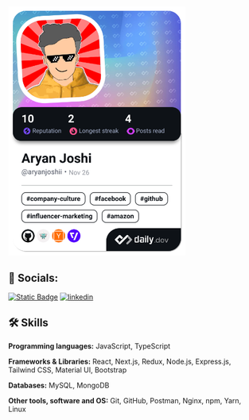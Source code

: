 <a href="https://app.daily.dev/aryanjoshii"><img src="./devcard.png?" width="356" alt="Aryan Joshi's Dev Card"/></a>

## 🔗 Socials:
[![Static Badge](https://img.shields.io/badge/X%20(Twitter)-black?style=for-the-badge&logo=x&link=https%3A%2F%2Fx.com%2Fhiaryanjoshi)](https://x.com/hiaryanjoshi)
[![linkedin](https://img.shields.io/badge/linkedin-0A66C2?style=for-the-badge&logo=linkedin&logoColor=white)](https://www.linkedin.com/in/aryanjoshii/)

## 🛠 Skills
**Programming languages:** JavaScript, TypeScript

**Frameworks & Libraries:** React, Next.js, Redux, Node.js, Express.js, Tailwind CSS, Material UI, Bootstrap

**Databases:** MySQL, MongoDB

**Other tools, software and OS:** Git, GitHub, Postman, Nginx, npm, Yarn, Linux
